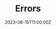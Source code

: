---
title: "Errors"
weight: 20
description: "A help page for some common errors is available here."
icon: error
date: 2023-08-15T11:00:00Z
draft: false
---